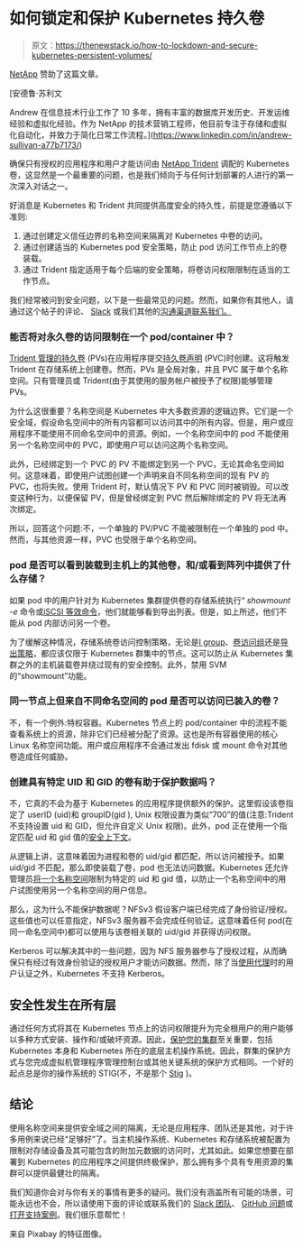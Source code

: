 # 如何锁定和保护 Kubernetes 持久卷

> 原文：<https://thenewstack.io/how-to-lockdown-and-secure-kubernetes-persistent-volumes/>

[NetApp](https://www.netapp.com/us/solutions/devops/index.aspx) 赞助了这篇文章。

 [安德鲁·苏利文

Andrew 在信息技术行业工作了 10 多年，拥有丰富的数据库开发历史、开发运维经验和虚拟化经验。作为 NetApp 的技术营销工程师，他目前专注于存储和虚拟化自动化，并致力于简化日常工作流程。](https://www.linkedin.com/in/andrew-sullivan-a77b7173/) 

确保只有授权的应用程序和用户才能访问由 [NetApp Trident](https://netapp.io/2016/12/23/introducing-trident-dynamic-persistent-volume-provisioner-kubernetes/) 调配的 Kubernetes 卷，这显然是一个最重要的问题，也是我们倾向于与任何计划部署的人进行的第一次深入对话之一。

好消息是 Kubernetes 和 Trident 共同提供高度安全的持久性，前提是您遵循以下准则:

1.  通过创建定义信任边界的名称空间来隔离对 Kubernetes 中卷的访问。
2.  通过创建适当的 Kubernetes pod 安全策略，防止 pod 访问工作节点上的卷装载。
3.  通过 Trident 指定适用于每个后端的安全策略，将卷访问权限限制在适当的工作节点。

我们经常被问到安全问题，以下是一些最常见的问题。然而，如果你有其他人，请通过这个帖子的评论、 [Slack](https://netapp.io/slack) 或我们其他的[沟通渠道联系我们。](https://github.com/netapp/trident/issues)

### 能否将对永久卷的访问限制在一个 pod/container 中？

[Trident 管理的持久卷](https://kubernetes.io/docs/concepts/storage/persistent-volumes/#persistent-volumes) (PVs)在应用程序提交[持久卷声明](https://kubernetes.io/docs/concepts/storage/persistent-volumes/#persistentvolumeclaims) (PVC)时创建。这将触发 Trident 在存储系统上创建卷。然而，PVs 是全局对象，并且 PVC 属于单个名称空间。只有管理员或 Trident(由于其使用的服务帐户被授予了权限)能够管理 PVs。

为什么这很重要？名称空间是 Kubernetes 中大多数资源的逻辑边界。它们是一个安全域，假设命名空间中的所有内容都可以访问其中的所有内容。但是，用户或应用程序不能使用不同命名空间中的资源。例如，一个名称空间中的 pod 不能使用另一个名称空间中的 PVC，即使用户可以访问这两个名称空间。

此外，已经绑定到一个 PVC 的 PV 不能绑定到另一个 PVC，无论其命名空间如何。这意味着，即使用户试图创建一个声明来自不同名称空间的现有 PV 的 PVC，也将失败。使用 Trident 时，默认情况下 PV 和 PVC 同时被销毁。可以改变这种行为，以便保留 PV，但是曾经绑定到 PVC 然后解除绑定的 PV 将无法再次绑定。

所以，回答这个问题:不，一个单独的 PV/PVC 不能被限制在一个单独的 pod 中。然而，与其他资源一样，PVC 也受限于单个名称空间。

### pod 是否可以看到装载到主机上的其他卷，和/或看到阵列中提供了什么存储？

如果 pod 中的用户针对为 Kubernetes 集群提供卷的存储系统执行“ *showmount -e* 命令或[iSCSI 等效命令](https://library.netapp.com/ecmdocs/ECMP1217221/html/GUID-45DBD708-6649-4DEB-A6F5-D3F6A5B4454A.html)，他们就能够看到导出列表。但是，如上所述，他们不能从 pod 内部访问另一个卷。

为了缓解这种情况，存储系统卷访问控制策略，无论是[I group](http://docs.netapp.com/ontap-9/index.jsp?topic=%2Fcom.netapp.doc.onc-sm-help-960%2FGUID-876222DF-D8E8-4193-9564-EDC3AD19E2E2.html&resultof=%22%69%47%72%6f%75%70%73%22%20%22%69%67%72%6f%75%70%22%20)、[卷访问组](https://library.netapp.com/ecm/ecm_download_file/ECMLP2842189)还是[导出策略](http://docs.netapp.com/ontap-9/index.jsp?topic=%2Fcom.netapp.doc.cdot-famg-nfs%2FGUID-9A2B6C3E-C86A-4125-B778-6072A3A19657.html)，都应该仅限于 Kubernetes 群集中的节点。这可以防止从 Kubernetes 集群之外的主机装载卷并绕过现有的安全控制。此外，禁用 SVM 的“showmount”功能。

### 同一节点上但来自不同命名空间的 pod 是否可以访问已装入的卷？

不，有一个例外:特权容器。Kubernetes 节点上的 pod/container 中的流程不能查看系统上的资源，除非它们已经被分配了资源。这也是所有容器使用的核心 Linux 名称空间功能。用户或应用程序不会通过发出 fdisk 或 mount 命令对其他卷造成任何威胁。

### 创建具有特定 UID 和 GID 的卷有助于保护数据吗？

不，它真的不会为基于 Kubernetes 的应用程序提供额外的保护。这里假设该卷指定了 userID (uid)和 groupID(gid ), Unix 权限设置为类似“700”的值(注意:Trident 不支持设置 uid 和 GID，但允许自定义 Unix 权限)。此外，pod 正在使用一个指定匹配 uid 和 gid 值的[安全上下文](https://kubernetes.io/docs/tasks/configure-pod-container/security-context/#set-the-security-context-for-a-pod)。

从逻辑上讲，这意味着因为进程和卷的 uid/gid 都匹配，所以访问被授予。如果 uid/gid 不匹配，那么即使装载了卷，pod 也无法访问数据。Kubernetes 还允许管理员[将一个名称空间](https://kubernetes.io/docs/concepts/policy/pod-security-policy/)限制为特定的 uid 和 gid 值，以防止一个名称空间中的用户试图使用另一个名称空间的用户信息。

那么，这为什么不能保护数据呢？NFSv3 假设客户端已经完成了身份验证/授权。这些值也可以任意指定，NFSv3 服务器不会完成任何验证。这意味着任何 pod(在同一命名空间中)都可以使用与该卷相关联的 uid/gid 并获得访问权限。

Kerberos 可以解决其中的一些问题，因为 NFS 服务器参与了授权过程，从而确保只有经过有效身份验证的授权用户才能访问数据。然而，除了当[使用代理](https://kubernetes.io/docs/admin/authentication/#authentication-strategies)时的用户认证之外，Kubernetes 不支持 Kerberos。

## 安全性发生在所有层

通过任何方式将其在 Kubernetes 节点上的访问权限提升为完全根用户的用户能够以多种方式安装、操作和/或破坏资源。因此，[保护您的集群](https://kubernetes.io/docs/tasks/administer-cluster/securing-a-cluster/)至关重要，包括 Kubernetes 本身和 Kubernetes 所在的底层主机操作系统。因此，群集的保护方式与您完成虚拟机管理程序管理控制台或其他关键系统的保护方式相同。一个好的起点总是你的操作系统的 STIG(不，不是那个 [Stig](https://en.wikipedia.org/wiki/The_Stig) )。

## 结论

使用名称空间来提供安全域之间的隔离，无论是应用程序、团队还是其他，对于许多用例来说已经“足够好”了。当主机操作系统、Kubernetes 和存储系统被配置为限制对存储设备及其可能包含的附加元数据的访问时，尤其如此。如果您想要在部署到 Kubernetes 的应用程序之间提供终极保护，那么拥有多个具有专用资源的集群可以提供最健壮的隔离。

我们知道你会对与你有关的事情有更多的疑问。我们没有涵盖所有可能的场景，可能永远也不会，所以请使用下面的评论或联系我们的 [Slack 团队](https://netapp.io/slack)、 [GitHub 问题](https://github.com/netapp/trident/issues)或[打开支持案例](https://mysupport.netapp.com/)。我们很乐意帮忙！

来自 Pixabay 的特征图像。

<svg xmlns:xlink="http://www.w3.org/1999/xlink" viewBox="0 0 68 31" version="1.1"><title>Group</title> <desc>Created with Sketch.</desc></svg>